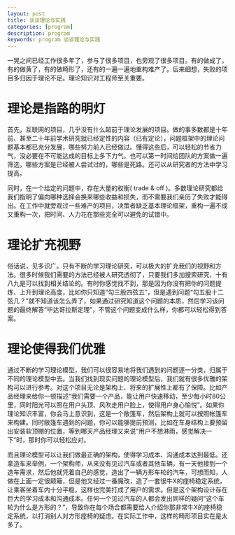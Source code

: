 ```yaml
---
layout: post
title: 谈谈理论与实践
categories: [program]
description: program
keywords: program 谈谈理论与实践
---
```


一晃之间已经工作很多年了，参与了很多项目，也旁观了很多项目。有的做成了，有的做黄了，有的做畸形了，还有的一遍一遍地重构难产了。后来细想，失败的项目多归因于理论不足。理论知识对工程师至关重要。

# 理论是指路的明灯
首先，互联网的项目，几乎没有什么超前于理论发展的项目。做的事多数都是十年前、甚至二十年前学术研究就已经定性的内容（已有定论），问题框架中的理论问题基本都已充分发展，哪些努力前人已经做过。懂得这些后，可以轻松的节省力气，没必要在不可能达成的目标上多下力气。也可以第一时间给团队的方案做一遍筛选，哪些方案是已经被人尝试过的，哪些是死路。还可以从研究者的方法中学习提高。

同时，在一个给定的问题中，存在大量的权衡( trade & off )。多数理论研究都给我们指明了偏向哪种选择会换来哪些收益和损失，而不需要我们亲历了失败才能得出。在工作中就旁观过一些难产的项目，决策者缺乏基本理论框架，重构一遍不成又重构一次，把时间、人力花在那些完全可以避免的试错中。

# 理论扩充视野
俗话说，见多识广。只有不断的学习理论研究，可以极大的扩充我们的视野和方法。很多时候我们需要的方法已经被人研究透彻了，只要我们多加搜索研究，十有八九是可以找到相关结论的。有时你感觉找不到，那是因为你没有把你的问题提炼、上升到理论高度，比如你只知道“勾三股四弦五”，但是遇到问题“勾五股十二弦几？”就不知道该怎么弄了，如果通过研究知道这个问题的本质，然后学习该问题的最终解答“毕达哥拉斯定理”，不管这个问题变成什么样，你都可以轻松得到答案。

# 理论使得我们优雅
通过不断的学习理论模型，我们可以很容易地将我们遇到的问题逐一分类，归属于不同的理论模型中去。当我们找到现实问题的理论模型后，我们就有很多优雅的架构可以进行参考。对这个项目无论是架构上、将来的扩展性上都有了保障。比如产品经理来给你一顿描述“我们需要一个产品，能让用户快速移动，至少每小时80公里，同时阳光可以照在用户头顶、风吹走用户脸上，使得用户身心愉悦”。如果你理论知识丰富，你会马上意识到，这是一个敞篷车，然后架构上就可以按照帐篷车来构建。同时敞篷车遇到的问题，你可以能够提前预测，比如在车身结构上要预留出安装软顶棚的位置，等到哪天产品经理又来说“用户不想淋雨，感觉解决一下”时，那时你可以轻松应对。

而且理论模型可以让我们做最正确的架构，使得学习成本、沟通成本达到最低。还拿造车来举例，一个架构师，从来没有见过汽车或者其他车辆，有一天他接到一个造车需求，然后他就凭着自己的感觉，造出了一辆方形车轮的汽车，可想而知，人做在上面一定很颠簸，但是他又经过一番魔改，造了一套很牛X的座椅稳定系统，让乘客坐着车内十分平稳，这样也完美打成了用户的需求。但是这个架构设计存在巨大的学习成本和沟通成本。任何一个见过汽车的人都会发出同样的疑问“这个车轮为什么是方形的？”，导致你在每个场合都需要给人介绍你那非常牛X的座椅稳定系统，以打消别人对方形座椅的疑虑。在实际工作中，这样的畸形项目实在是太多了。




